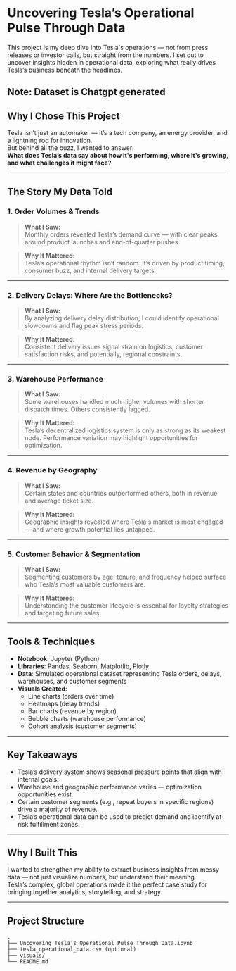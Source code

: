 #  Uncovering Tesla’s Operational Pulse Through Data

This project is my deep dive into Tesla's operations — not from press releases or investor calls, but straight from the numbers. I set out to uncover insights hidden in operational data, exploring what really drives Tesla’s business beneath the headlines.

Note: Dataset is Chatgpt generated
---

##  Why I Chose This Project

Tesla isn’t just an automaker — it’s a tech company, an energy provider, and a lightning rod for innovation.  
But behind all the buzz, I wanted to answer:  
**What does Tesla’s data say about how it's performing, where it's growing, and what challenges it might face?**

---

##  The Story My Data Told

###  1. Order Volumes & Trends

> **What I Saw:**  
Monthly orders revealed Tesla’s demand curve — with clear peaks around product launches and end-of-quarter pushes.

> **Why It Mattered:**  
Tesla’s operational rhythm isn’t random. It’s driven by product timing, consumer buzz, and internal delivery targets.

---

###  2. Delivery Delays: Where Are the Bottlenecks?

> **What I Saw:**  
By analyzing delivery delay distribution, I could identify operational slowdowns and flag peak stress periods.

> **Why It Mattered:**  
Consistent delivery issues signal strain on logistics, customer satisfaction risks, and potentially, regional constraints.

---

###  3. Warehouse Performance

> **What I Saw:**  
Some warehouses handled much higher volumes with shorter dispatch times. Others consistently lagged.

> **Why It Mattered:**  
Tesla’s decentralized logistics system is only as strong as its weakest node. Performance variation may highlight opportunities for optimization.

---

###  4. Revenue by Geography

> **What I Saw:**  
Certain states and countries outperformed others, both in revenue and average ticket size.

> **Why It Mattered:**  
Geographic insights revealed where Tesla's market is most engaged — and where growth potential lies untapped.

---

###  5. Customer Behavior & Segmentation

> **What I Saw:**  
Segmenting customers by age, tenure, and frequency helped surface who Tesla’s most valuable customers are.

> **Why It Mattered:**  
Understanding the customer lifecycle is essential for loyalty strategies and targeting future sales.

---

##  Tools & Techniques

- **Notebook**: Jupyter (Python)
- **Libraries**: Pandas, Seaborn, Matplotlib, Plotly
- **Data**: Simulated operational dataset representing Tesla orders, delays, warehouses, and customer segments
- **Visuals Created**:
  - Line charts (orders over time)
  - Heatmaps (delay trends)
  - Bar charts (revenue by region)
  - Bubble charts (warehouse performance)
  - Cohort analysis (customer segments)

---

##  Key Takeaways

- Tesla’s delivery system shows seasonal pressure points that align with internal goals.
- Warehouse and geographic performance varies — optimization opportunities exist.
- Certain customer segments (e.g., repeat buyers in specific regions) drive a majority of revenue.
- Tesla’s operational data can be used to predict demand and identify at-risk fulfillment zones.

---

##  Why I Built This

I wanted to strengthen my ability to extract business insights from messy data — not just visualize numbers, but understand their meaning.  
Tesla’s complex, global operations made it the perfect case study for bringing together analytics, storytelling, and strategy.

---

##  Project Structure

```plaintext
.
├── Uncovering_Tesla’s_Operational_Pulse_Through_Data.ipynb
├── tesla_operational_data.csv (optional)
├── visuals/
└── README.md
